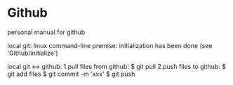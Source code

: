 # Github
personal manual for github

local git: linux command-line
premise: initialization has been done (see 'Github/initialize')

local git <-> github:
1.pull files from github:
    $ git pull
2.push files to github:
    $ git add files
    $ git commit -m 'xxx'
    $ git push

